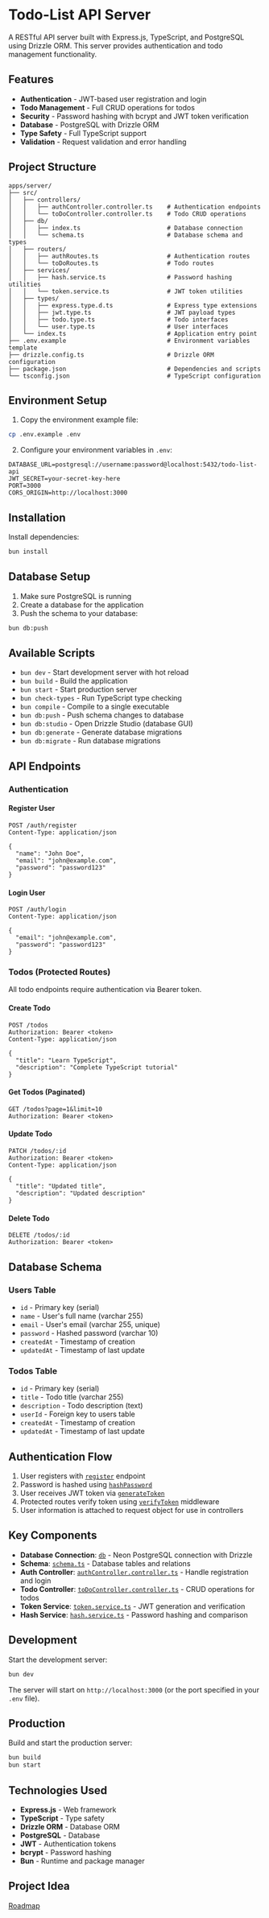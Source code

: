 # Todo-List API Server

A RESTful API server built with Express.js, TypeScript, and PostgreSQL using Drizzle ORM. This server provides authentication and todo management functionality.

## Features

- **Authentication** - JWT-based user registration and login
- **Todo Management** - Full CRUD operations for todos
- **Security** - Password hashing with bcrypt and JWT token verification
- **Database** - PostgreSQL with Drizzle ORM
- **Type Safety** - Full TypeScript support
- **Validation** - Request validation and error handling

## Project Structure

```
apps/server/
├── src/
│   ├── controllers/
│   │   ├── authController.controller.ts    # Authentication endpoints
│   │   └── toDoController.controller.ts    # Todo CRUD operations
│   ├── db/
│   │   ├── index.ts                        # Database connection
│   │   └── schema.ts                       # Database schema and types
│   ├── routers/
│   │   ├── authRoutes.ts                   # Authentication routes
│   │   └── toDoRoutes.ts                   # Todo routes
│   ├── services/
│   │   ├── hash.service.ts                 # Password hashing utilities
│   │   └── token.service.ts                # JWT token utilities
│   ├── types/
│   │   ├── express.type.d.ts               # Express type extensions
│   │   ├── jwt.type.ts                     # JWT payload types
│   │   ├── todo.type.ts                    # Todo interfaces
│   │   └── user.type.ts                    # User interfaces
│   └── index.ts                            # Application entry point
├── .env.example                            # Environment variables template
├── drizzle.config.ts                       # Drizzle ORM configuration
├── package.json                            # Dependencies and scripts
└── tsconfig.json                           # TypeScript configuration
```

## Environment Setup

1. Copy the environment example file:
```bash
cp .env.example .env
```

2. Configure your environment variables in `.env`:
```env
DATABASE_URL=postgresql://username:password@localhost:5432/todo-list-api
JWT_SECRET=your-secret-key-here
PORT=3000
CORS_ORIGIN=http://localhost:3000
```

## Installation

Install dependencies:
```bash
bun install
```

## Database Setup

1. Make sure PostgreSQL is running
2. Create a database for the application
3. Push the schema to your database:
```bash
bun db:push
```

## Available Scripts

- `bun dev` - Start development server with hot reload
- `bun build` - Build the application
- `bun start` - Start production server
- `bun check-types` - Run TypeScript type checking
- `bun compile` - Compile to a single executable
- `bun db:push` - Push schema changes to database
- `bun db:studio` - Open Drizzle Studio (database GUI)
- `bun db:generate` - Generate database migrations
- `bun db:migrate` - Run database migrations

## API Endpoints

### Authentication

#### Register User
```http
POST /auth/register
Content-Type: application/json

{
  "name": "John Doe",
  "email": "john@example.com",
  "password": "password123"
}
```

#### Login User
```http
POST /auth/login
Content-Type: application/json

{
  "email": "john@example.com",
  "password": "password123"
}
```

### Todos (Protected Routes)

All todo endpoints require authentication via Bearer token.

#### Create Todo
```http
POST /todos
Authorization: Bearer <token>
Content-Type: application/json

{
  "title": "Learn TypeScript",
  "description": "Complete TypeScript tutorial"
}
```

#### Get Todos (Paginated)
```http
GET /todos?page=1&limit=10
Authorization: Bearer <token>
```

#### Update Todo
```http
PATCH /todos/:id
Authorization: Bearer <token>
Content-Type: application/json

{
  "title": "Updated title",
  "description": "Updated description"
}
```

#### Delete Todo
```http
DELETE /todos/:id
Authorization: Bearer <token>
```

## Database Schema

### Users Table
- `id` - Primary key (serial)
- `name` - User's full name (varchar 255)
- `email` - User's email (varchar 255, unique)
- `password` - Hashed password (varchar 10)
- `createdAt` - Timestamp of creation
- `updatedAt` - Timestamp of last update

### Todos Table
- `id` - Primary key (serial)
- `title` - Todo title (varchar 255)
- `description` - Todo description (text)
- `userId` - Foreign key to users table
- `createdAt` - Timestamp of creation
- `updatedAt` - Timestamp of last update

## Authentication Flow

1. User registers with [`register`](src/controllers/authController.controller.ts) endpoint
2. Password is hashed using [`hashPassword`](src/services/hash.service.ts)
3. User receives JWT token via [`generateToken`](src/services/token.service.ts)
4. Protected routes verify token using [`verifyToken`](src/services/token.service.ts) middleware
5. User information is attached to request object for use in controllers

## Key Components

- **Database Connection**: [`db`](src/db/index.ts) - Neon PostgreSQL connection with Drizzle
- **Schema**: [`schema.ts`](src/db/schema.ts) - Database tables and relations
- **Auth Controller**: [`authController.controller.ts`](src/controllers/authController.controller.ts) - Handle registration and login
- **Todo Controller**: [`toDoController.controller.ts`](src/controllers/toDoController.controller.ts) - CRUD operations for todos
- **Token Service**: [`token.service.ts`](src/services/token.service.ts) - JWT generation and verification
- **Hash Service**: [`hash.service.ts`](src/services/hash.service.ts) - Password hashing and comparison

## Development

Start the development server:
```bash
bun dev
```

The server will start on `http://localhost:3000` (or the port specified in your `.env` file).

## Production

Build and start the production server:
```bash
bun build
bun start
```

## Technologies Used

- **Express.js** - Web framework
- **TypeScript** - Type safety
- **Drizzle ORM** - Database ORM
- **PostgreSQL** - Database
- **JWT** - Authentication tokens
- **bcrypt** - Password hashing
- **Bun** - Runtime and package manager

## Project Idea
[Roadmap](https://roadmap.sh/projects/todo-list-api)